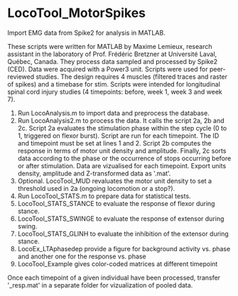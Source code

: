 # LocoTool_MotorSpikes
Import EMG data from Spike2 for analysis in MATLAB. 

These scripts were written for MATLAB by Maxime Lemieux, research assistant in the laboratory of Prof. Frédéric Bretzner at Université Laval, Québec, Canada.
They process data sampled and processed by Spike2 (CED). Data were acquired with a Power3 unit. Scripts were used for peer-reviewed studies. The design requires 4 muscles (filtered traces and raster of spikes) and a timebase for stim. Scripts were intended for  longitudinal spinal cord injury studies (4 timepoints: before, week 1, week 3 and week 7). 

1. Run LocoAnalysis.m to import data and preprocess the database.
2. Run LocoAnalysis2.m to process the data. It calls the script 2a, 2b and 2c. Script 2a evaluates the stimulation phase within the step cycle (0 to 1, triggered on flexor burst). Script are run for each timepoint. The ID and timepoint must be set at lines 1 and 2. Script 2b computes the response in terms of motor unit density and amplitude. Finally, 2c sorts data according to the phase or the occurrence of stops occurring before or after stimulation. Data are vizualised for each timepoint. Export units density, amplitude and Z-transformed data as '.mat'.  
3. Optional. LocoTool_MUD revaluates the motor unit density to set a threshold used in 2a (ongoing locomotion or a stop?). 
4. Run LocoTool_STATS.m to prepare data for statistical tests.
5. LocoTool_STATS_STANCE to evaluate the response of flexor during stance. 
6. LocoTool_STATS_SWINGE to evaluate the response of extensor during swing.
7. LocoTool_STATS_GLINH to evaluate the inhibition of the extensor during stance.
8. LocoEx_LTAphasedep provide a figure for background activity vs. phase and another one for the response vs. phase
9. LocoTool_Example gives color-coded matrices at different timepoint 

Once each timepoint of a given individual have been processed, transfer '_resp.mat' in a separate folder for vizualization of pooled data.
